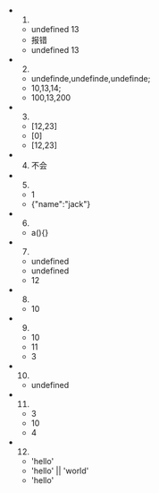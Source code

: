 - 1.
	- undefined  13
	- 报错
	- undefined  13
- 2.
	- undefinde,undefinde,undefinde;
	- 10,13,14;
	- 100,13,200
- 3.
	- [12,23]
	- [0]
	- [12,23]
- 4. 不会
- 5.
	- 1
	- {"name":"jack"}
- 6.
	- a(){}
- 7.
	- undefined
	- undefined
	- 12
- 8.
	- 10
- 9.
	- 10
	- 11
	- 3
- 10.
	- undefined
- 11.
	- 3
	- 10
	- 4
- 12.
	- 'hello'
	- 'hello' || 'world'
	- 'hello'